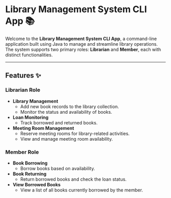 # Library Management System CLI App 📚

Welcome to the **Library Management System CLI App**, a command-line application built using Java to manage and streamline library operations. The system supports two primary roles: **Librarian** and **Member**, each with distinct functionalities.

---

## Features ✨

### **Librarian Role**  
- **Library Management**  
  - Add new book records to the library collection.  
  - Monitor the status and availability of books.  
- **Loan Monitoring**  
  - Track borrowed and returned books.  
- **Meeting Room Management**  
  - Reserve meeting rooms for library-related activities.  
  - View and manage meeting room availability.  

### **Member Role**  
- **Book Borrowing**  
  - Borrow books based on availability.  
- **Book Returning**  
  - Return borrowed books and check the loan status.  
- **View Borrowed Books**  
  - View a list of all books currently borrowed by the member.  

